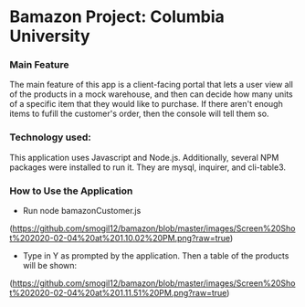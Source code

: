 # Bamazon Project: Columbia University

### Main Feature

The main feature of this app is a client-facing portal that lets a user view all of the products in a mock warehouse, and then can decide how many units of a specific item that they would like to purchase. If there aren't enough items to fufill the customer's order, then the console will tell them so.

### Technology used:

This application uses Javascript and Node.js. Additionally, several NPM packages were installed to run it. They are mysql, inquirer, and cli-table3.

### How to Use the Application

- Run node bamazonCustomer.js

(https://github.com/smogil12/bamazon/blob/master/images/Screen%20Shot%202020-02-04%20at%201.10.02%20PM.png?raw=true)

- Type in Y as prompted by the application. Then a table of the products will be shown:

(https://github.com/smogil12/bamazon/blob/master/images/Screen%20Shot%202020-02-04%20at%201.11.51%20PM.png?raw=true)
